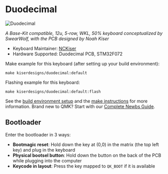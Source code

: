 # Duodecimal

![Duodecimal](https://i.imgur.com/example.jpg)

*A Base-Kit compatible, 12u, 5-row, WKL, 50% keyboard conceptualized by SwearWolf, with the PCB designed by Noah Kiser*
* Keyboard Maintainer: [NCKiser](https://github.com/NCKiser)
* Hardware Supported: Duodecimal PCB, STM32F072

Make example for this keyboard (after setting up your build environment):

    make kiserdesigns/duodecimal:default

Flashing example for this keyboard:

    make kiserdesigns/duodecimal:default:flash
    
See the [build environment setup](https://docs.qmk.fm/#/getting_started_build_tools) and the [make instructions](https://docs.qmk.fm/#/getting_started_make_guide) for more information. Brand new to QMK? Start with our [Complete Newbs Guide](https://docs.qmk.fm/#/newbs).
## Bootloader
Enter the bootloader in 3 ways:
* **Bootmagic reset**: Hold down the key at (0,0) in the matrix (the top left key) and plug in the keyboard
* **Physical bootsel button**: Hold down the button on the back of the PCB while plugging into the computer
* **Keycode in layout**: Press the key mapped to `QK_BOOT` if it is available
